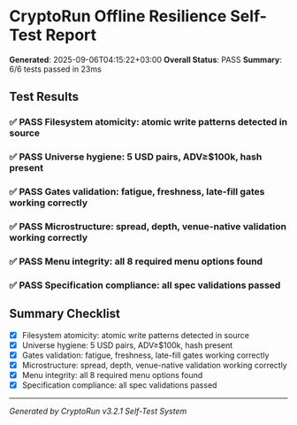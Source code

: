 # CryptoRun Offline Resilience Self-Test Report

**Generated**: 2025-09-06T04:15:22+03:00
**Overall Status**: PASS
**Summary**: 6/6 tests passed in 23ms

## Test Results

### ✅ PASS Filesystem atomicity: atomic write patterns detected in source

### ✅ PASS Universe hygiene: 5 USD pairs, ADV≥$100k, hash present

### ✅ PASS Gates validation: fatigue, freshness, late-fill gates working correctly

### ✅ PASS Microstructure: spread, depth, venue-native validation working correctly

### ✅ PASS Menu integrity: all 8 required menu options found

### ✅ PASS Specification compliance: all spec validations passed

## Summary Checklist

- [x] Filesystem atomicity: atomic write patterns detected in source
- [x] Universe hygiene: 5 USD pairs, ADV≥$100k, hash present
- [x] Gates validation: fatigue, freshness, late-fill gates working correctly
- [x] Microstructure: spread, depth, venue-native validation working correctly
- [x] Menu integrity: all 8 required menu options found
- [x] Specification compliance: all spec validations passed

---
*Generated by CryptoRun v3.2.1 Self-Test System*
